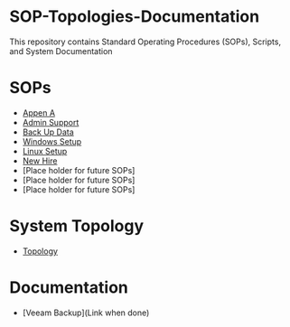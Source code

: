 # SOP-Topologies-Documentation
This repository contains Standard Operating Procedures (SOPs), Scripts, and System Documentation

# SOPs
* [Appen A](https://github.com/Argent-Daw/SOP-Topologies-Documentation/blob/main/SOP_Appen%20A..pdf)
* [Admin Support](https://github.com/Argent-Daw/SOP-Topologies-Documentation/blob/main/SOP_AdmininistrationSupp.md)
* [Back Up Data](https://github.com/Argent-Daw/SOP-Topologies-Documentation/blob/main/SOP_BackUp.md)
* [Windows Setup](https://github.com/Argent-Daw/SOP-Topologies-Documentation/blob/main/SOP_WindowsSetup.md)
* [Linux Setup](https://github.com/Argent-Daw/SOP-Topologies-Documentation/blob/main/SOP_LinuxSetup.md)
* [New Hire](https://github.com/Argent-Daw/SOP-Topologies-Documentation/blob/main/SOP_NewHire.md)
* [Place holder for future SOPs]
* [Place holder for future SOPs]
* [Place holder for future SOPs]

# System Topology
* [Topology](https://github.com/Argent-Daw/SOP-Topologies-Documentation/blob/main/Project%20Topology.drawio.png)
 
# Documentation
* [Veeam Backup](Link when done)
